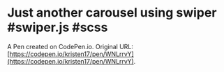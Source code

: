 # Just another carousel using swiper #swiper.js #scss

A Pen created on CodePen.io. Original URL: [https://codepen.io/kristen17/pen/WNLrrvY](https://codepen.io/kristen17/pen/WNLrrvY).

